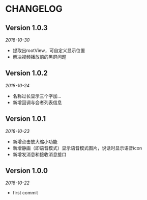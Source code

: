 # CHANGELOG

## Version 1.0.3

*2018-10-30*

* 提取出rootView，可自定义显示位置
* 解决视频播放前的黑屏问题

## Version 1.0.2

*2018-10-24*

* 名称过长显示三个字加...
* 新增回调与会者列表信息

## Version 1.0.1

*2018-10-23*

* 新增点击放大缩小功能
* 新增静画（即语音模式）显示语音模式图片，说话时显示语音icon
* 新增发消息和接收消息接口

## Version 1.0.0

*2018-10-22*

* first commit


